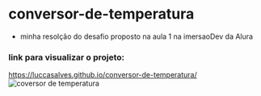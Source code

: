 # conversor-de-temperatura
 - minha resolção do desafio proposto na aula 1  na imersaoDev da Alura
### link para visualizar o projeto: 
  https://luccasalves.github.io/conversor-de-temperatura/  
![coversor de temperatura](https://user-images.githubusercontent.com/72477227/112527423-cb894280-8d81-11eb-9b10-3ea7b433a9b9.PNG)
